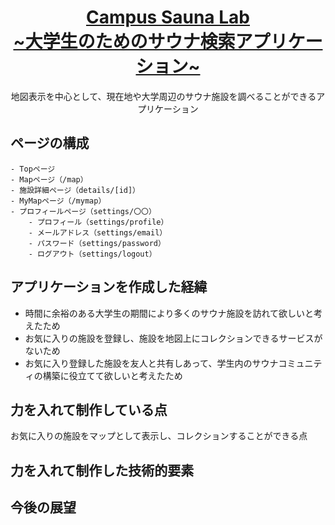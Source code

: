 <a href="https://demo-nextjs-with-supabase.vercel.app/">
  <h1 align="center">Campus Sauna Lab <br>~大学生のためのサウナ検索アプリケーション~</br></h1>
</a>

<p align="center">
 地図表示を中心として、現在地や大学周辺のサウナ施設を調べることができるアプリケーション
</p>

## ページの構成
    - Topページ
    - Mapページ（/map）
    - 施設詳細ページ（details/[id]）
    - MyMapページ（/mymap）
    - プロフィールページ（settings/〇〇）
        - プロフィール（settings/profile）
        - メールアドレス（settings/email）
        - パスワード（settings/password）
        - ログアウト（settings/logout）

<h2>アプリケーションを作成した経緯</h2>
<ul>
<li>時間に余裕のある大学生の期間により多くのサウナ施設を訪れて欲しいと考えたため</li>
<li>お気に入りの施設を登録し、施設を地図上にコレクションできるサービスがないため</li>
<li>お気に入り登録した施設を友人と共有しあって、学生内のサウナコミュニティの構築に役立てて欲しいと考えたため</li>
</ul>

<h2>力を入れて制作している点</h2>
<p>お気に入りの施設をマップとして表示し、コレクションすることができる点</p>

<h2>力を入れて制作した技術的要素</h2>

<h2>今後の展望</h2>